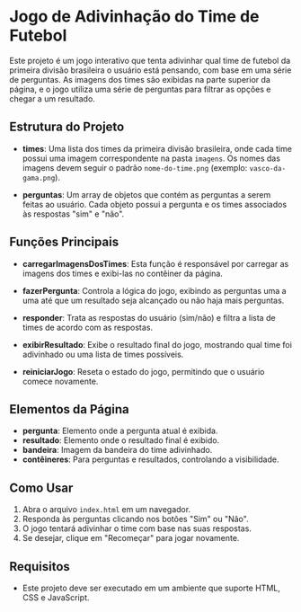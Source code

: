 # Jogo de Adivinhação do Time de Futebol

Este projeto é um jogo interativo que tenta adivinhar qual time de futebol da primeira divisão brasileira o usuário está pensando, com base em uma série de perguntas. As imagens dos times são exibidas na parte superior da página, e o jogo utiliza uma série de perguntas para filtrar as opções e chegar a um resultado.

## Estrutura do Projeto

- **times**: Uma lista dos times da primeira divisão brasileira, onde cada time possui uma imagem correspondente na pasta `imagens`. Os nomes das imagens devem seguir o padrão `nome-do-time.png` (exemplo: `vasco-da-gama.png`).

- **perguntas**: Um array de objetos que contém as perguntas a serem feitas ao usuário. Cada objeto possui a pergunta e os times associados às respostas "sim" e "não".

## Funções Principais

- **carregarImagensDosTimes**: Esta função é responsável por carregar as imagens dos times e exibi-las no contêiner da página.

- **fazerPergunta**: Controla a lógica do jogo, exibindo as perguntas uma a uma até que um resultado seja alcançado ou não haja mais perguntas.

- **responder**: Trata as respostas do usuário (sim/não) e filtra a lista de times de acordo com as respostas.

- **exibirResultado**: Exibe o resultado final do jogo, mostrando qual time foi adivinhado ou uma lista de times possíveis.

- **reiniciarJogo**: Reseta o estado do jogo, permitindo que o usuário comece novamente.

## Elementos da Página

- **pergunta**: Elemento onde a pergunta atual é exibida.
- **resultado**: Elemento onde o resultado final é exibido.
- **bandeira**: Imagem da bandeira do time adivinhado.
- **contêineres**: Para perguntas e resultados, controlando a visibilidade.

## Como Usar

1. Abra o arquivo `index.html` em um navegador.
2. Responda às perguntas clicando nos botões "Sim" ou "Não".
3. O jogo tentará adivinhar o time com base nas suas respostas.
4. Se desejar, clique em "Recomeçar" para jogar novamente.

## Requisitos

- Este projeto deve ser executado em um ambiente que suporte HTML, CSS e JavaScript.
